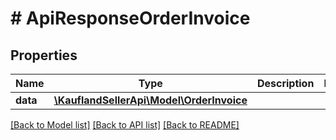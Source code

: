 # # ApiResponseOrderInvoice

## Properties

Name | Type | Description | Notes
------------ | ------------- | ------------- | -------------
**data** | [**\KauflandSellerApi\Model\OrderInvoice**](OrderInvoice.md) |  |

[[Back to Model list]](../../README.md#models) [[Back to API list]](../../README.md#endpoints) [[Back to README]](../../README.md)
